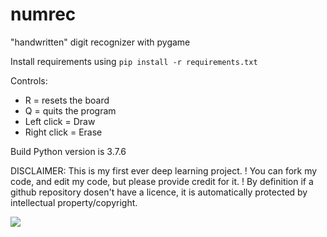 # numrec
"handwritten" digit recognizer with pygame

Install requirements using ```pip install -r requirements.txt```

Controls:
  - R = resets the board
  - Q = quits the program
  - Left click = Draw
  - Right click = Erase
  
Build Python version is 3.7.6

DISCLAIMER: This is my first ever deep learning project.
! You can fork my code, and edit my code, but please provide credit for it. !
By definition if a github repository dosen't have a licence, it is automatically protected by intellectual property/copyright.

![](https://github.com/mrmalac/images_for_readmes/blob/main/numrec/numrec.gif)
